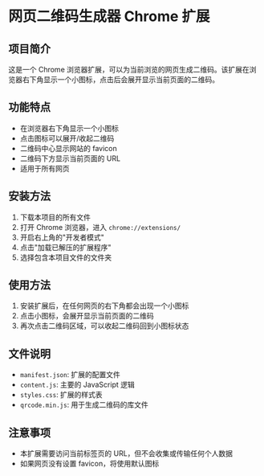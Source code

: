# 网页二维码生成器 Chrome 扩展

## 项目简介

这是一个 Chrome 浏览器扩展，可以为当前浏览的网页生成二维码。该扩展在浏览器右下角显示一个小图标，点击后会展开显示当前页面的二维码。

## 功能特点

- 在浏览器右下角显示一个小图标
- 点击图标可以展开/收起二维码
- 二维码中心显示网站的 favicon
- 二维码下方显示当前页面的 URL
- 适用于所有网页

## 安装方法

1. 下载本项目的所有文件
2. 打开 Chrome 浏览器，进入 `chrome://extensions/`
3. 开启右上角的"开发者模式"
4. 点击"加载已解压的扩展程序"
5. 选择包含本项目文件的文件夹

## 使用方法

1. 安装扩展后，在任何网页的右下角都会出现一个小图标
2. 点击小图标，会展开显示当前页面的二维码
3. 再次点击二维码区域，可以收起二维码回到小图标状态

## 文件说明

- `manifest.json`: 扩展的配置文件
- `content.js`: 主要的 JavaScript 逻辑
- `styles.css`: 扩展的样式表
- `qrcode.min.js`: 用于生成二维码的库文件

## 注意事项

- 本扩展需要访问当前标签页的 URL，但不会收集或传输任何个人数据
- 如果网页没有设置 favicon，将使用默认图标

